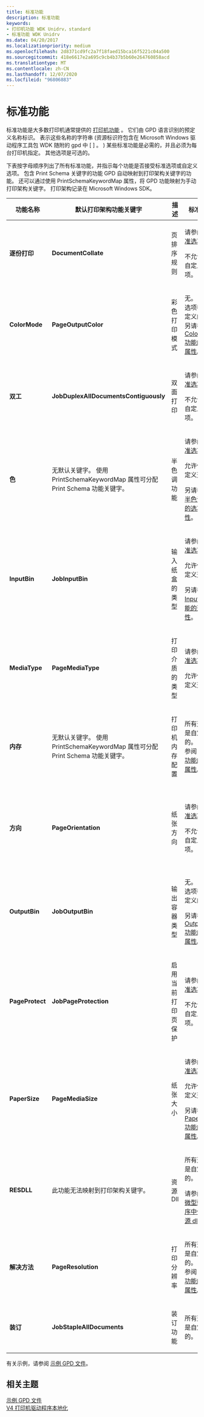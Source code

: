 ```yaml
---
title: 标准功能
description: 标准功能
keywords:
- 打印机功能 WDK Unidrv，standard
- 标准功能 WDK Unidrv
ms.date: 04/20/2017
ms.localizationpriority: medium
ms.openlocfilehash: 2d8371cd9fc2a7f18faed15bca16f5221c04a500
ms.sourcegitcommit: 418e6617e2a695c9cb4b37b5b60e264760858acd
ms.translationtype: MT
ms.contentlocale: zh-CN
ms.lasthandoff: 12/07/2020
ms.locfileid: "96806883"
---
```

# <a name="standard-features"></a>标准功能





标准功能是大多数打印机通常提供的 [打印机功能](printer-features.md) 。 它们由 GPD 语言识别的预定义名称标识。 表示这些名称的字符串 (资源标识符包含在 Microsoft Windows 驱动程序工具包 WDK 随附的 gpd 中 \[ \] 。 ) 某些标准功能是必需的，并且必须为每台打印机指定。 其他选项是可选的。

下表按字母顺序列出了所有标准功能，并指示每个功能是否接受标准选项或自定义选项。 包含 Print Schema 关键字的功能 GPD 自动映射到打印架构关键字的功能。 还可以通过使用 PrintSchemaKeywordMap 属性，将 GPD 功能映射为手动打印架构关键字。 打印架构记录在 Microsoft Windows SDK。

<table>
<colgroup>
<col width="20%" />
<col width="20%" />
<col width="20%" />
<col width="20%" />
<col width="20%" />
</colgroup>
<thead>
<tr class="header">
<th>功能名称</th>
<th>默认打印架构功能关键字</th>
<th>描述</th>
<th>标准选项</th>
<th>注释</th>
</tr>
</thead>
<tbody>
<tr class="odd">
<td><p><strong>逐份打印</strong></p></td>
<td><p><strong>DocumentCollate</strong></p></td>
<td><p>页排序规则</p></td>
<td><p>请参阅 <a href="standard-options.md" data-raw-source="[Standard Options](standard-options.md)">标准选项</a>。</p>
<p>不允许使用自定义选项。</p></td>
<td><p>可选。 如果未指定，则 Unidrv 不支持页排序规则。</p></td>
</tr>
<tr class="even">
<td><p><strong>ColorMode</strong></p></td>
<td><p><strong>PageOutputColor</strong></p></td>
<td><p>彩色打印模式</p></td>
<td><p>无。 所有选项都是自定义的。 另请参阅 <a href="option-attributes-for-the-colormode-feature.md" data-raw-source="[Option Attributes for the ColorMode Feature](option-attributes-for-the-colormode-feature.md)">ColorMode 功能的选项属性</a>。</p></td>
<td><p>可选。 如果未指定此项，Unidrv 将以单平面1位/像素格式呈现图像。</p></td>
</tr>
<tr class="odd">
<td><p><strong>双工</strong></p></td>
<td><p><strong>JobDuplexAllDocumentsContiguously</strong></p></td>
<td><p>双面打印</p></td>
<td><p>请参阅 <a href="standard-options.md" data-raw-source="[Standard Options](standard-options.md)">标准选项</a>。</p>
<p>不允许使用自定义选项。</p></td>
<td><p>可选。 如果未指定，则 Unidrv 仅执行单面打印。</p></td>
</tr>
<tr class="even">
<td><p><strong>色</strong></p></td>
<td><p>无默认关键字。 使用 PrintSchemaKeywordMap 属性可分配 Print Schema 功能关键字。</p></td>
<td><p>半色调功能</p></td>
<td><p>请参阅 <a href="standard-options.md" data-raw-source="[Standard Options](standard-options.md)">标准选项</a>。</p>
<p>允许使用自定义选项。</p>
<p>另请参阅 <a href="option-attributes-for-the-halftone-feature.md" data-raw-source="[Option Attributes for the Halftone Feature](option-attributes-for-the-halftone-feature.md)">半色调功能的选项属性</a>。</p></td>
<td><p>可选。 如果未指定，Unidrv 将选择支持 GDI 的半色调方法。</p>
<p>另请参阅 <a href="halftoning-with-unidrv.md" data-raw-source="[Halftoning with Unidrv](halftoning-with-unidrv.md)">Unidrv 的半色调</a>。</p></td>
</tr>
<tr class="odd">
<td><p><strong>InputBin</strong></p></td>
<td><p><strong>JobInputBin</strong></p></td>
<td><p>输入纸盒的类型</p></td>
<td><p>请参阅 <a href="standard-options.md" data-raw-source="[Standard Options](standard-options.md)">标准选项</a>。</p>
<p>允许使用自定义选项。</p>
<p>另请参阅 <a href="option-attributes-for-the-inputbin-feature.md" data-raw-source="[Option Attributes for the InputBin Feature](option-attributes-for-the-inputbin-feature.md)">InputBin 功能的选项属性</a>。</p></td>
<td><p>必需。</p>
<p>自定义的输入箱名称必须小于或等于24个字符。</p></td>
</tr>
<tr class="even">
<td><p><strong>MediaType</strong></p></td>
<td><p><strong>PageMediaType</strong></p></td>
<td><p>打印介质的类型</p></td>
<td><p>请参阅 <a href="standard-options.md" data-raw-source="[Standard Options](standard-options.md)">标准选项</a>。</p>
<p>允许使用自定义选项。</p></td>
<td><p>可选。 如果未指定，则始终使用打印机的默认介质。</p></td>
</tr>
<tr class="odd">
<td><p><strong>内存</strong></p></td>
<td><p>无默认关键字。 使用 PrintSchemaKeywordMap 属性可分配 Print Schema 功能关键字。</p></td>
<td><p>打印机内存配置</p></td>
<td><p>所有选项都是自定义的。 另请参阅 <a href="option-attributes-for-the-memory-feature.md" data-raw-source="[Option Attributes for the Memory Feature](option-attributes-for-the-memory-feature.md)">内存功能的选项属性</a>。</p></td>
<td><p>可选。 如果指定，Unidrv 将尝试跟踪内存使用情况。</p>
<p>默认值为 PRINTER_PROPERTY。</p></td>
</tr>
<tr class="even">
<td><p><strong>方向</strong></p></td>
<td><p><strong>PageOrientation</strong></p></td>
<td><p>纸张方向</p></td>
<td><p>请参阅 <a href="standard-options.md" data-raw-source="[Standard Options](standard-options.md)">标准选项</a>。</p>
<p>不允许使用自定义选项。</p></td>
<td><p>可选。 如果未指定，则默认方向为纵向。</p>
<p>对于 Windows 7， <strong>MxdcGetPDEVAdjustment</strong> 函数具有用于横向旋转的新参数。 有关详细信息，请参阅 <a href="/windows-hardware/drivers/ddi/mxdc/nf-mxdc-mxdcgetpdevadjustment" data-raw-source="[&lt;strong&gt;MxdcXDCGetPDEVAdjustment&lt;/strong&gt;](/windows-hardware/drivers/ddi/mxdc/nf-mxdc-mxdcgetpdevadjustment)"><strong>MxdcXDCGetPDEVAdjustment</strong></a>。</p></td>
</tr>
<tr class="odd">
<td><p><strong>OutputBin</strong></p></td>
<td><p><strong>JobOutputBin</strong></p></td>
<td><p>输出容器类型</p></td>
<td><p>无。 所有选项都是自定义的。</p>
<p>另请参阅 <a href="option-attributes-for-the-outputbin-feature.md" data-raw-source="[Option Attributes for the OutputBin Feature](option-attributes-for-the-outputbin-feature.md)">OutputBin 功能的选项属性</a>。</p></td>
<td><p>可选。 如果未指定，则 Unidrv 不会尝试选择一个输出 bin。</p></td>
</tr>
<tr class="even">
<td><p><strong>PageProtect</strong></p></td>
<td><p><strong>JobPageProtection</strong></p></td>
<td><p>启用当前打印页保护</p></td>
<td><p>请参阅 <a href="standard-options.md" data-raw-source="[Standard Options](standard-options.md)">标准选项</a>。</p>
<p>不允许使用自定义选项。</p></td>
<td><p>可选。 如果未指定，则默认值为 OFF。 仅当有足够的打印机内存可用时，Unidrv 才会启用页面保护。 默认值为 PRINTER_PROPERTY。 另请参阅 * PageProtectMem。</p></td>
</tr>
<tr class="odd">
<td><p><strong>PaperSize</strong></p></td>
<td><p><strong>PageMediaSize</strong></p></td>
<td><p>纸张大小</p></td>
<td><p>请参阅 <a href="standard-options.md" data-raw-source="[Standard Options](standard-options.md)">标准选项</a>。</p>
<p>允许使用自定义选项。</p>
<p>另请参阅 <a href="option-attributes-for-the-papersize-feature.md" data-raw-source="[Option Attributes for the PaperSize Feature](option-attributes-for-the-papersize-feature.md)">PaperSize 功能的选项属性</a>。</p></td>
<td><p>必需。 必须至少指定一个选项。 CUSTOMSIZE 选项允许打印机用户指定纸张大小。</p></td>
</tr>
<tr class="even">
<td><p><strong>RESDLL</strong></p></td>
<td><p>此功能无法映射到打印架构关键字。</p></td>
<td><p>资源 Dll</p></td>
<td><p>所有选项都是自定义的。</p>
<p>请参阅 <a href="using-resource-dlls-in-a-minidriver.md" data-raw-source="[Using Resource DLLs in a Minidriver](using-resource-dlls-in-a-minidriver.md)">在微型驱动程序中使用资源 dll</a>。</p></td>
<td><p>可选。 另请参阅 * ResourceDLL。</p></td>
</tr>
<tr class="odd">
<td><p><strong>解决方法</strong></p></td>
<td><p><strong>PageResolution</strong></p></td>
<td><p>打印分辨率</p></td>
<td><p>所有选项都是自定义的。 另请参阅 <a href="option-attributes-for-the-resolution-feature.md" data-raw-source="[Option Attributes for the Resolution Feature](option-attributes-for-the-resolution-feature.md)">解决功能的选项属性</a>。</p></td>
<td><p>必需。 必须至少指定一个选项。</p></td>
</tr>
<tr class="even">
<td><p><strong>装订</strong></p></td>
<td><p><strong>JobStapleAllDocuments</strong></p></td>
<td><p>装订功能</p></td>
<td><p>所有选项都是自定义的。</p></td>
<td><p>可选。 如果已指定，则目录服务指示打印机支持装订。</p></td>
</tr>
</tbody>
</table>

 

有关示例，请参阅 [示例 GPD 文件](sample-gpd-files.md)。

## <a name="related-topics"></a>相关主题
[示例 GPD 文件](sample-gpd-files.md)  
[V4 打印机驱动程序本地化](v4-driver-localization.md)
